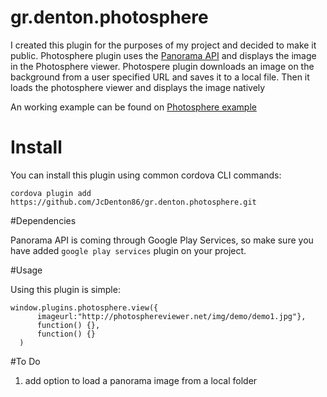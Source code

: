 # gr.denton.photosphere

I created this plugin for the purposes of my project and decided to make it public. Photosphere plugin uses the <a href="https://developers.google.com/photo-sphere/android/">Panorama API</a> and displays the image in the Photosphere viewer.
Photospere plugin downloads an image on the background from a user specified URL and saves it to a local file. Then it loads the photosphere viewer and displays the image natively

An working example can be found on <a href="https://github.com/JcDenton86/photospherePlugin_example.git"> Photosphere example</a>

# Install

You can install this plugin using common cordova CLI commands:

`cordova plugin add https://github.com/JcDenton86/gr.denton.photosphere.git`

#Dependencies

Panorama API is coming through Google Play Services, so make sure you have added `google play services` plugin on your project.

#Usage

Using this plugin is simple:

```
window.plugins.photosphere.view({
      imageurl:"http://photosphereviewer.net/img/demo/demo1.jpg"},
      function() {},
      function() {}
  )
```

#To Do
1. add option to load a panorama image from a local folder



